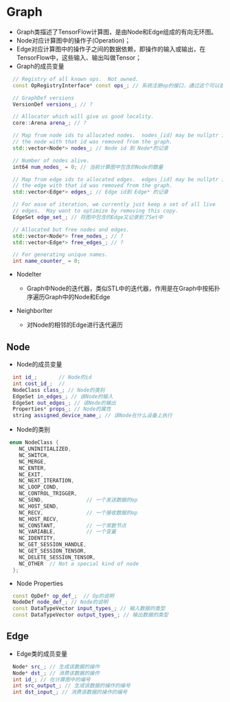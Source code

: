 # Graph
* Graph类描述了TensorFlow计算图，是由Node和Edge组成的有向无环图。
* Node对应计算图中的操作子(Operation)；
* Edge对应计算图中的操作子之间的数据依赖，即操作的输入或输出，在TensorFlow中，这些输入、输出叫做Tensor；
* Graph的成员变量
```cpp
  // Registry of all known ops.  Not owned.
  const OpRegistryInterface* const ops_; // 系统注册op的接口，通过这个可以查找在系统中已经注册的op

  // GraphDef versions
  VersionDef versions_; // ?

  // Allocator which will give us good locality.
  core::Arena arena_; // ?

  // Map from node ids to allocated nodes.  nodes_[id] may be nullptr if
  // the node with that id was removed from the graph.
  std::vector<Node*> nodes_; // Node id 到 Node*的记录

  // Number of nodes alive.
  int64 num_nodes_ = 0; // 当前计算图中包含的Node的数量

  // Map from edge ids to allocated edges.  edges_[id] may be nullptr if
  // the edge with that id was removed from the graph.
  std::vector<Edge*> edges_; // Edge id到 Edge* 的记录

  // For ease of iteration, we currently just keep a set of all live
  // edges.  May want to optimize by removing this copy.
  EdgeSet edge_set_; // 将图中包含的Edge又记录到了Set中

  // Allocated but free nodes and edges.
  std::vector<Node*> free_nodes_; // ?
  std::vector<Edge*> free_edges_; // ?

  // For generating unique names.
  int name_counter_ = 0;
```

* NodeIter
  * Graph中Node的迭代器，类似STL中的迭代器，作用是在Graph中按拓扑序遍历Graph中的Node和Edge

* NeighborIter
  * 对Node的相邻的Edge进行迭代遍历

## Node
* Node的成员变量
```cpp
  int id_;       // Node的id
  int cost_id_;  // 
  NodeClass class_; // Node的类别
  EdgeSet in_edges_; // 该Node的输入
  EdgeSet out_edges_; // 该Node的输出
  Properties* props_; // Node的属性
  string assigned_device_name_; // 该Node在什么设备上执行
```
* Node的类别
```cpp
 enum NodeClass {
    NC_UNINITIALIZED,
    NC_SWITCH,
    NC_MERGE,
    NC_ENTER,
    NC_EXIT,
    NC_NEXT_ITERATION,
    NC_LOOP_COND,
    NC_CONTROL_TRIGGER,
    NC_SEND,              // 一个发送数据的op
    NC_HOST_SEND,
    NC_RECV,              // 一个接收数据的op
    NC_HOST_RECV,
    NC_CONSTANT,          // 一个常数节点
    NC_VARIABLE,          // 一个变量
    NC_IDENTITY,
    NC_GET_SESSION_HANDLE,
    NC_GET_SESSION_TENSOR,
    NC_DELETE_SESSION_TENSOR,
    NC_OTHER  // Not a special kind of node
  };
```
* Node Properties
```cpp
  const OpDef* op_def_;  // Op的说明
  NodeDef node_def_; // Node的说明
  const DataTypeVector input_types_; // 输入数据的类型
  const DataTypeVector output_types_; // 输出数据的类型
```

## Edge
* Edge类的成员变量
```cpp
  Node* src_; // 生成该数据的操作
  Node* dst_; // 消费该数据的操作
  int id_; // 在计算图中的编号
  int src_output_; // 生成该数据的操作的编号
  int dst_input_; // 消费该数据的操作的编号
```
